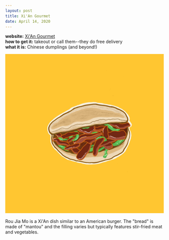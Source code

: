 ```yaml
---
layout: post
title: Xi'An Gourmet
date: April 14, 2020
---
```


<div class="message">
  <b>website:</b> <a href= "https://www.xiangourmetmd.com/">Xi'An Gourmet</a>
  <br>
  <b>how to get it:</b> takeout or call them--they do free delivery
  <br>
  <b>what it is:</b> Chinese dumplings (and beyond!)
</div>

![chinese burger from dumplings and beyond](public/images/Rou_Jia_Mo.jpg)

Rou Jia Mo is a Xi'An dish similar to an American burger. The "bread" is made of "mantou" and the filling varies but typically features stir-fried meat and vegetables.
